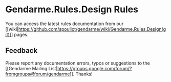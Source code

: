 # Gendarme.Rules.Design Rules

You can access the latest rules documentation from our [[wiki|https://github.com/spouliot/gendarme/wiki/Gendarme.Rules.Design(git)]] pages.


## Feedback

Please report any documentation errors, typos or suggestions to the [[Gendarme Mailing List|https://groups.google.com/forum/?fromgroups#!forum/gendarme]]. Thanks!

